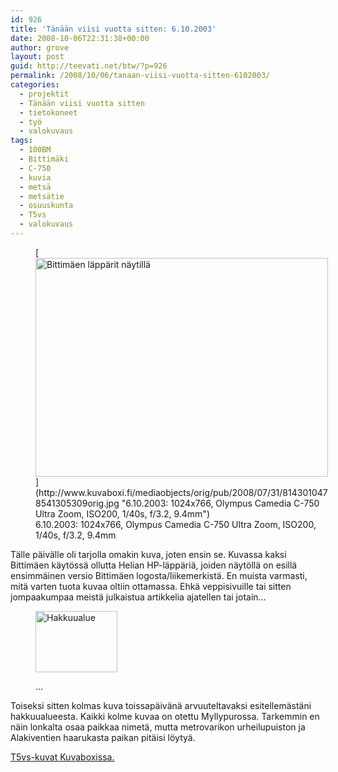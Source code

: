 ```yaml
---
id: 926
title: 'Tänään viisi vuotta sitten: 6.10.2003'
date: 2008-10-06T22:31:38+00:00
author: grove
layout: post
guid: http://teevati.net/btw/?p=926
permalink: /2008/10/06/tanaan-viisi-vuotta-sitten-6102003/
categories:
  - projektit
  - Tänään viisi vuotta sitten
  - tietokoneet
  - työ
  - valokuvaus
tags:
  - 100BM
  - Bittimäki
  - C-750
  - kuvia
  - metsä
  - metsätie
  - osuuskunta
  - T5vs
  - valokuvaus
---
```

<figure style="width: 468px" class="wp-caption aligncenter">[<img title="Bittimäen läppärit näytillä" src="http://www.kuvaboxi.fi/mediaobjects/pub/2008/07/31/8143010478541305309web_0.jpg" alt="Bittimäen läppärit näytillä" width="468" height="350" />](http://www.kuvaboxi.fi/mediaobjects/orig/pub/2008/07/31/8143010478541305309orig.jpg "6.10.2003: 1024x766, Olympus Camedia C-750 Ultra Zoom, ISO200, 1/40s, f/3.2, 9.4mm")<figcaption class="wp-caption-text">6.10.2003: 1024x766, Olympus Camedia C-750 Ultra Zoom, ISO200, 1/40s, f/3.2, 9.4mm</figcaption></figure> 

Tälle päivälle oli tarjolla omakin kuva, joten ensin se. Kuvassa kaksi Bittimäen käytössä ollutta Helian HP-läppäriä, joiden näytöllä on esillä ensimmäinen versio Bittimäen logosta/liikemerkistä. En muista varmasti, mitä varten tuota kuvaa oltiin ottamassa. Ehkä veppisivuille tai sitten jompaakumpaa meistä julkaistua artikkelia ajatellen tai jotain&#8230;<figure style="width: 131px" class="wp-caption alignleft">

[<img title="Hakkuualue" src="http://www.kuvaboxi.fi/mediaobjects/pub/2008/07/31/8143010478541305939tn_0.jpg" alt="Hakkuualue" width="131" height="98" />](http://www.kuvaboxi.fi/mediaobjects/orig/pub/2008/07/31/8143010478541305939orig.jpg "4.10.2003: 1024x766, Olympus Camedia C-750 Ultra Zoom, ISO50, 1/60s, f/3.5, 6.3mm")<figcaption class="wp-caption-text">...</figcaption></figure> 

Toiseksi sitten kolmas kuva toissapäivänä arvuuteltavaksi esitellemästäni hakkuualueesta. Kaikki kolme kuvaa on otettu Myllypurossa. Tarkemmin en näin lonkalta osaa paikkaa nimetä, mutta metrovarikon urheilupuiston ja Alakiventien haarukasta paikan pitäisi löytyä.

[<span>T5vs-kuvat Kuvaboxissa.</span>](http://www.kuvaboxi.fi/julkinen/29poj+taavetti-btw-t5vs.html "Kuvaboxi - BTW: T5vs (Taavetti)")